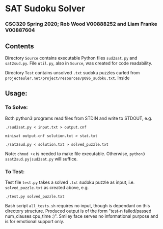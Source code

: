# SAT Sudoku Solver
### CSC320 Spring 2020; Rob Wood V00888252 and Liam Franke V00887604

## Contents
Directory `Source` contains executable Python files `sud2sat.py` and `sat2sud.py`. File `util.py`, also in `Source`, was created for code readability.

Directory `Test` contains unsolved `.txt` sudoku puzzles curled from `projecteuler.net/project/resources/p096_sudoku.txt`. Inside 

## Usage:
### To Solve:
Both python3 programs read files from STDIN and write to STDOUT, e.g.

`./sud2sat.py < input.txt > output.cnf`

`minisat output.cnf solution.txt > stat.txt`

`./sat2sud.py < solution.txt > solved_puzzle.txt`

Note: `chmod +x` is needed to make file executable. Otherwise, `python3 ssat2sud.py|sud2sat.py` will suffice.

### To Test:
Test file `test.py` takes a solved `.txt` sudoku puzzle as input, i.e. `solved_puzzle.txt` as created above, e.g.

`./test.py solved_puzzle.txt`

Bash script `all_tests.sh` requires no input, though is dependant on this directory structure. Produced output is of the form "test-n failed/passed num_clauses cpu_time :)". Smiley face serves no informational purpose and is for emotional support only.
